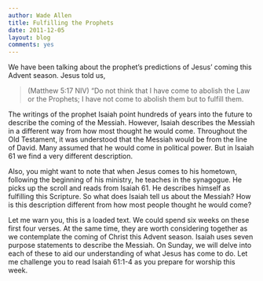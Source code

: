 ```yaml
---
author: Wade Allen
title: Fulfilling the Prophets
date: 2011-12-05
layout: blog
comments: yes
---
```


We have been talking about the prophet’s predictions of Jesus’ coming this Advent season. Jesus told us,

>(Matthew 5:17 NIV) “Do not think that I have come to abolish the Law or the Prophets; I have not come to abolish them but to fulfill them.

The writings of the prophet Isaiah point hundreds of years into the future to describe the coming of the Messiah. However, Isaiah describes the Messiah in a different way from how most thought he would come. Throughout the Old Testament, it was understood that the Messiah would be from the line of David. Many assumed that he would come in political power. But in Isaiah 61 we find a very different description.

Also, you might want to note that when Jesus comes to his hometown, following the beginning of his ministry, he teaches in the synagogue. He picks up the scroll and reads from Isaiah 61. He describes himself as fulfilling this Scripture. So what does Isaiah tell us about the Messiah? How is this description different from how most people thought he would come?

Let me warn you, this is a loaded text. We could spend six weeks on these first four verses. At the same time, they are worth considering together as we contemplate the coming of Christ this Advent season. Isaiah uses seven purpose statements to describe the Messiah. On Sunday, we will delve into each of these to aid our understanding of what Jesus has come to do. Let me challenge you to read Isaiah 61:1-4 as you prepare for worship this week.
